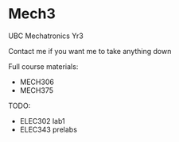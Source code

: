 # Mech3
UBC Mechatronics Yr3

Contact me if you want me to take anything down

Full course materials:
- MECH306
- MECH375

TODO:
- ELEC302 lab1
- ELEC343 prelabs